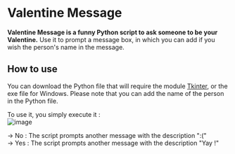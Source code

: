 # Valentine Message
**Valentine Message is a funny Python script to ask someone to be your Valentine.** Use it to prompt a message box, in which you can add if you wish the person's name in the message.

## How to use

You can download the Python file that will require the module [Tkinter](https://docs.python.org/3/library/tkinter.html), or the exe file for Windows. Please note that you can add the name of the person in the Python file.

To use it, you simply execute it :                                                                                                                      
![image](https://user-images.githubusercontent.com/66722031/214433178-6dea1001-2997-42e0-bc78-fbb85fbbdfc0.png)

-> No : The script prompts another message with the description ":("                                                                                    
-> Yes : The script prompts another message with the description "Yay !" 
